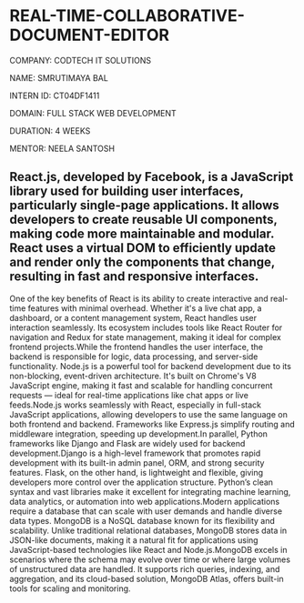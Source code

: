 # REAL-TIME-COLLABORATIVE-DOCUMENT-EDITOR

COMPANY: CODTECH IT SOLUTIONS

NAME: SMRUTIMAYA BAL

INTERN ID: CT04DF1411

DOMAIN: FULL STACK WEB DEVELOPMENT

DURATION: 4 WEEKS

MENTOR: NEELA SANTOSH

## React.js, developed by Facebook, is a JavaScript library used for building user interfaces, particularly single-page applications. It allows developers to create reusable UI components, making code more maintainable and modular. React uses a virtual DOM to efficiently update and render only the components that change, resulting in fast and responsive interfaces.
One of the key benefits of React is its ability to create interactive and real-time features with minimal overhead. Whether it's a live chat app, a dashboard, or a content management system, React handles user interaction seamlessly. Its ecosystem includes tools like React Router for navigation and Redux for state management, making it ideal for complex frontend projects.While the frontend handles the user interface, the backend is responsible for logic, data processing, and server-side functionality. Node.js is a powerful tool for backend development due to its non-blocking, event-driven architecture. It's built on Chrome's V8 JavaScript engine, making it fast and scalable for handling concurrent requests — ideal for real-time applications like chat apps or live feeds.Node.js works seamlessly with React, especially in full-stack JavaScript applications, allowing developers to use the same language on both 
frontend and backend. Frameworks like Express.js simplify routing and middleware integration, speeding up development.In parallel, Python frameworks like Django and Flask are widely used for backend development.Django is a high-level framework that promotes rapid development with its built-in admin panel, ORM, and strong security features. Flask, on the other hand, is lightweight and flexible, giving developers more control over the application structure. Python’s clean syntax and vast libraries make it excellent for integrating machine learning, data analytics, or automation into web applications.Modern applications require a database that can scale with user demands and handle diverse data types. MongoDB is a NoSQL database known for its flexibility and scalability. Unlike traditional relational databases, MongoDB stores data in JSON-like documents, making it a natural fit for applications using JavaScript-based technologies like React and Node.js.MongoDB excels in scenarios where the schema may evolve over time or where large volumes of unstructured data are handled. It supports rich queries, indexing, and aggregation, and its cloud-based solution, MongoDB Atlas, offers built-in tools for scaling and monitoring.
